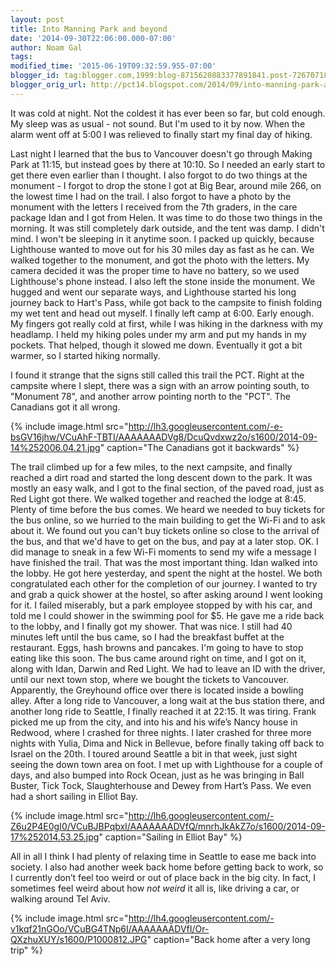 ```yaml
---
layout: post
title: Into Manning Park and beyond
date: '2014-09-30T22:06:00.000-07:00'
author: Noam Gal
tags:
modified_time: '2015-06-19T09:32:59.955-07:00'
blogger_id: tag:blogger.com,1999:blog-8715620883377891841.post-7267071863065270459
blogger_orig_url: http://pct14.blogspot.com/2014/09/into-manning-park-and-beyond.html
---
```


 It was cold at night. Not the coldest it has ever been so far, but cold enough. My sleep was as usual - not sound.
 But I'm used to it by now. When the alarm went off at 5:00 I was relieved to finally start my final day of hiking.

 Last night I learned that the bus to Vancouver doesn't go through Making Park at 11:15, but instead goes by
 there at 10:10. So I needed an early start to get there even earlier than I thought.
 I also forgot to do two
 things at the monument - I forgot to drop the stone I got at Big Bear, around mile 266, on the lowest time I had on
 the trail. I also forgot to have a photo by the monument with the letters I received from the 7th graders, in the
 care package Idan and I got from Helen. It was time to do those two things in the morning.
 It was still
 completely dark outside, and the tent was damp. I didn't mind. I won't be sleeping in it anytime soon. I packed up
 quickly, because Lighthouse wanted to move out for his 30 miles day as fast as he can. We walked together to the
 monument, and got the photo with the letters. My camera decided it was the proper time to have no battery, so we
 used Lighthouse's phone instead. I also left the stone inside the monument.
 We hugged and went our separate
 ways, and Lighthouse started his long journey back to Hart's Pass, while got back to the campsite to finish folding
 my wet tent and head out myself. I finally left camp at 6:00. Early enough.
 My fingers got really cold at
 first, while I was hiking in the darkness with my headlamp. I held my hiking poles under my arm and put my hands in
 my pockets. That helped, though it slowed me down. Eventually it got a bit warmer, so I started hiking normally.

 I found it strange that the signs still called this trail the PCT. Right at the campsite where I slept, there
 was a sign with an arrow pointing south, to "Monument 78", and another arrow pointing north to the "PCT". The
 Canadians got it all wrong.


{% include image.html src="http://lh3.googleusercontent.com/-e-bsGV16jhw/VCuAhF-TBTI/AAAAAAADVg8/DcuQvdxwz2o/s1600/2014-09-14%252006.04.21.jpg" caption="The Canadians got it backwards" %}

 The trail climbed up for a few miles, to the next campsite, and finally reached a dirt road and started the long
 descent down to the park. It was mostly an easy walk, and I got to the final section, of the paved road, just as Red
 Light got there. We walked together and reached the lodge at 8:45. Plenty of time before the bus comes.
 We
 heard we needed to buy tickets for the bus online, so we hurried to the main building to get the Wi-Fi and to ask
 about it. We found out you can't buy tickets online so close to the arrival of the bus, and that we'd have to get on
 the bus, and pay at a later stop. OK. I did manage to sneak in a few Wi-Fi moments to send my wife a message I have
 finished the trail. That was the most important thing.
 Idan walked into the lobby. He got here yesterday, and
 spent the night at the hostel. We both congratulated each other for the completion of our journey. I wanted to try
 and grab a quick shower at the hostel, so after asking around I went looking for it. I failed miserably, but a park
 employee stopped by with his car, and told me I could shower in the swimming pool for $5. He gave me a ride back to
 the lobby, and I finally got my shower. That was nice.
 I still had 40 minutes left until the bus came, so I
 had the breakfast buffet at the restaurant. Eggs, hash browns and pancakes. I'm going to have to stop eating like
 this soon. The bus came around right on time, and I got on it, along with Idan, Darwin and Red Light. We had to
 leave an ID with the driver, until our next town stop, where we bought the tickets to Vancouver. Apparently, the
 Greyhound office over there is located inside a bowling alley.
 After a long ride to Vancouver, a long wait at
 the bus station there, and another long ride to Seattle, I finally reached it at 22:15. It was tiring. Frank picked
 me up from the city, and into his and his wife’s Nancy house in Redwood, where I crashed for three nights. I later
 crashed for three more nights with Yulia, Dima and Nick in Bellevue, before finally taking off back to Israel on the
 20th.
 I toured around Seattle a bit in that week, just sight seeing the down town area on foot. I met up with
 Lighthouse for a couple of days, and also bumped into Rock Ocean, just as he was bringing in Ball Buster, Tick Tock,
 Slaughterhouse and Dewey from Hart’s Pass. We even had a short sailing in Elliot Bay.


{% include image.html src="http://lh6.googleusercontent.com/-Z6u2P4E0gI0/VCuBJBPqbxI/AAAAAAADVfQ/mnrhJkAkZ7o/s1600/2014-09-17%252014.53.25.jpg" caption="Sailing in Elliot Bay" %}

 All in all I think I had plenty of relaxing time in Seattle to ease me back into society. I also had another week
 back home before getting back to work, so I currently don’t feel too weird or out of place back in the big city. In
 fact, I sometimes feel weird about how <em>not weird </em>it all is, like driving a car, or walking around Tel Aviv.



{% include image.html src="http://lh4.googleusercontent.com/-v1kqf21nGOo/VCuBG4TNp6I/AAAAAAADVfI/Or-QXzhuXUY/s1600/P1000812.JPG" caption="Back home after a very long trip" %}

